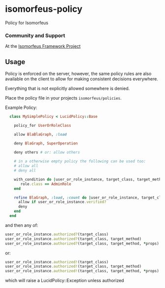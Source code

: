 # isomorfeus-policy

Policy for Isomorfeus


### Community and Support
At the [Isomorfeus Framework Project](http://isomorfeus.com) 

## Usage

Policy is enforced on the server, however, the same policy rules are also available on the client to allow for making consistent decisions everywhere.

Everything that is not explicitly allowed somewhere is denied.

Place the policy file in your projects `isomorfeus/policies`.

Example Policy:
```ruby
  class MySimplePolicy < LucidPolicy::Base

    policy_for UserOrRoleClass

    allow BlaBlaGraph, :load

    deny BlaGraph, SuperOperation

    deny others # or: allow others
   
    # in a otherwise empty policy the following can be used too: 
    # allow all
    # deny all

    with_condition do |user_or_role_instance, target_class, target_method, *props|
       role.class == AdminRole
    end

    refine BlaGraph, :load, :count do |user_or_role_instance, target_class, target_method, *props|
      allow if user_or_role_instance.verified?
      deny
    end
  end
```
and then any of:
```ruby
user_or_role_instance.authorized?(target_class)
user_or_role_instance.authorized?(target_class, target_method)
user_or_role_instance.authorized?(target_class, target_method, *props)
```
or:
```ruby
user_or_role_instance.authorized!(target_class)
user_or_role_instance.authorized!(target_class, target_method)
user_or_role_instance.authorized!(target_class, target_method, *props)
```
which will raise a LucidPolicy::Exception unless authorized
